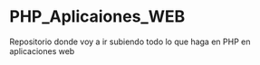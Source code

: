 # PHP_Aplicaiones_WEB
 Repositorio donde voy a ir subiendo todo lo que haga en PHP en aplicaciones web
